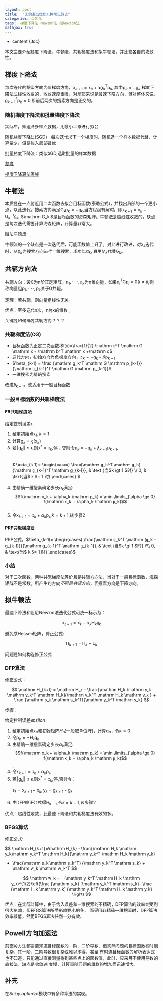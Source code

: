 ```yaml
---
layout: post
title:  "无约束凸优化几种常见算法"
categories: 凸优化 
tags:  梯度下降法 Newton法 拟Newton法
mathjax: true
---
```


* content
{:toc}

本文主要介绍梯度下降法、牛顿法、共轭梯度法和拟牛顿法，并比较各自的收敛性。





## 梯度下降法

每次迭代的搜索方向为负梯度方向，$\mathrm x_{k+1} = \mathrm x_k + \alpha \mathrm g_k^T \mathrm p_k$, 其中$\mathrm p_k = - \mathrm g_k$,梯度下降法式线性收敛的，收敛速度很慢，对局部来说是最速下降方向，但对整体来说，$\mathrm g_{k+1}^T \mathrm p_k = 0$,即前后两次的搜索方向是正交的。 

### 随机梯度下降法和批量梯度下降法

实际中，知道许多样点数据，用最小二乘进行拟合

随机梯度下降法(SGD)：每次迭代求下一个梯度时，随机选一个样本数据代替，计算量少，但易陷入局部最优

批量梯度下降法：类似SGD,选取批量的样本数据

[参考](http://blog.csdn.net/qer_computerscience/article/details/55061521)

[梯度下降算法家族](http://blog.csdn.net/sun_shengyun/article/details/53811882)

## 牛顿法

本质是在一点附近用二次函数去拟合目标函数(泰勒公式)，并找出局部的一个更小点，以此迭代。搜索方向满足$\mathrm G_k \mathrm p_k = - \mathrm g_k$,当方程组有解时，即$\mathrm x_{k+1} = \mathrm x_k - \mathrm G_k^{-1} \mathrm g_k$, $\mathrm G_k $是目标函数的海森矩阵。牛顿法是超线性收敛的，缺点是每次迭代需要计算海森矩阵，计算量非常大。

阻尼牛顿法:

牛顿法的一个缺点是一次迭代后，可能函数值上升了。对此进行改进，对$\mathrm x_k$迭代时，以$\mathrm p_k$为搜索方向进行一维搜索，求步长$\alpha_k$, 且用$\mathrm M_k$代替$\mathrm G_k$。

## 共轭方向法

共轭方向：设$\mathrm G$为n阶正定矩阵，$\mathrm p_1, \cdot \cdot \cdot , \mathrm p_k$为n维向量，如果$\mathrm p_i^T \mathrm G \mathrm p_j = 0(i \neq j )$,则称向量组$\mathrm p_1, \cdot \cdot \cdot , \mathrm p_k$关于$\mathrm G$共轭。 

定理：若共轭，则向量组线性无关。

优点：至多迭代n次，n为$\mathrm x$的维数 。

关键是如何确定共轭方向？？？

### 共轭梯度法(CG)

* 目标函数为正定二次函数:$f(x)=\frac{1}{2} \mathrm x^T \mathrm G \mathrm x + \mathrm b^T \mathrm x +\mathrm c$
* 迭代方向，初始方向为负梯度方向，$\mathrm p_k = -\mathrm g_k + \beta \mathrm p_{k-1}$
* $\beta_{k-1} = \frac {\mathrm g_k^T \mathrm G \mathrm p_{k-1}}{\mathrm p_{k-1}^T \mathrm G \mathrm p_{k-1}}$
* 一维搜索为精确搜索

改进$\beta_{k-1}$，使适用于一般目标函数

### 一般目标函数的共轭梯度法

#### FR共轭梯度法

给定控制误差$\epsilon$

1. 给定初始点$\mathrm x_1, k = 1$
2. 计算$\mathrm g_k = \mathrm g(\mathrm x_k)$
3. 若$\Vert \mathrm g_k \Vert \le \epsilon$,则$\mathrm x^* = \mathrm x_k$,停；否则令$\mathrm p_k=-\mathrm g_k +\beta_{k-1} \mathrm p_{k-1}$,	
<br><br>$
\beta_{k-1}= \begin{cases} \frac{\mathrm g_k^T \mathrm g_k}{\mathrm g_{k-1}^T \mathrm g_{k-1}}, & \text {当$k \gt 1 $时} \\\\ 0, & \text{当$ k $= 1 时} \end{cases}
$ <br><br>
4. 由精确一维搜素确定步长$\alpha_k$满足: $$f(\mathrm x_k + \alpha_k \mathrm p_k) = \min \limits_{\alpha \ge 0} f(\mathrm x_k + \alpha_k \mathrm p_k)$$.
5. 令$\mathrm x_{k+1} = \mathrm x_k + \alpha_k \mathrm p_k$,$k = k + 1$,转步骤2

#### PRP共轭梯度法

PRP公式，$\beta_{k-1}= \begin{cases} \frac{\mathrm g_k^T \mathrm (g_k - g_{k-1})}{\mathrm g_{k-1}^T \mathrm g_{k-1}}, & \text {当$k \gt 1 $时} \\\\ 0, & \text{当$ k $= 1 时} \end{cases}$

### 小结

对于二次函数，两种共轭梯度法等价且是共轭方向法，当对于一般目标函数，海森矩阵不是常数，所产生的方向*不再是共轭方向*，但搜素方向是下降方向。

## 拟牛顿法

最速下降法和阻尼Newton法迭代公式可统一标示为：

$$
\mathrm x_{k+1} = \mathrm x_k - \alpha_k \mathrm H_k \mathrm g_k
$$  

避免求Hessen矩阵，修正公式:

$$
\mathrm H_{k+1} = \mathrm H_k + \mathrm E_k
$$

问题是如何构造修正公式

### DFP算法

修正公式：

$$
\mathrm H_{k+1} = \mathrm H_k - \frac {\mathrm H_k \mathrm y_k \mathrm y_k^T \mathrm H_k}{\mathrm y_k^T \mathrm H_k \mathrm y_k } + \frac {\mathrm s_k \mathrm s_k^T}{\mathrm y_k^T \mathrm s_k}
$$

步骤：

给定控制误差$epsilon$

1. 给定初始点$\mathrm x_0$和初始矩阵$H_0$(一般取单位阵)，计算$\mathrm g_0$，令$k = 0$.
2. 令$\mathrm p_k = - \mathrm H_k \mathrm g_k$
3. 由精确一维搜素确定步长$\alpha_k$满足: $$f(\mathrm x_k + \alpha_k \mathrm p_k) = \min \limits_{\alpha \ge 0} f(\mathrm x_k + \alpha_k \mathrm p_k)$$.
4. 令$\mathrm x_{k+1} = \mathrm x_k + \alpha_k \mathrm p_k$,
5. 若$\Vert \mathrm g_k \Vert \le \epsilon$,则$\mathrm x^* = \mathrm x_k$,停,否则令：<br><br>
$\mathrm s_k = \mathrm x_{k+1} - \mathrm x_k,  \mathrm y_k = \mathrm g_{k+1} -\mathrm g_k$ <br><br>
6. 由DFP修正公式得$\mathrm H_{k+1}$,令$k=k+1$,转步骤2 

优点：超线性收敛，比最速下降法和共轭梯度法有效的多。

### BFGS算法 

修正公式:

$$
\mathrm H_{k+1}=\mathrm H_{k} - \frac{\mathrm H_k \mathrm y_k\mathrm y_k^T \mathrm H_k}{\mathrm y_k^T \mathrm H_k \mathrm y_k}
+ \frac{\mathrm s_k \mathrm s_k^T} {\mathrm y_k^T \mathrm s_k} + \mathrm w_k \mathrm w_k^T
$$

$$
\mathrm w_k =　(\mathrm y_k^T \mathrm H_k \mathrm y_k)^{1/2}\left(\frac {\mathrm s_k} {\mathrm y_k^T \mathrm s_k}-
\frac {\mathrm H_k \mathrm y_k} {\mathrm y_k^T \mathrm H_k \mathrm y_k} \right)
$$

优点：在实际计算中，由于舍入误差和一维搜索的不精确，DFP算法的效率会受到很大影响，但BFGS算法所受影响要小的多，
而采用非精确一维搜索时，DFP算法效率很低，然而BFGS算法任然十分有效。

## Powell方向加速法

前面的方法都需要知道目标函数的一阶、二阶导数，但实际问题的目标函数有时很复杂，其一阶、二阶导数很复杂或难以求得，甚至
有时连目标函数的解析表达式也不知道，只能通过直接测量得到某些点上的函数值，此时，应采用不使用导数的直接法。缺点是收敛速
度慢，计算量随问题的维数的增加而迅速增大。

## 补充

在*Scipy.optimize*模块中有多种算法的实现。

